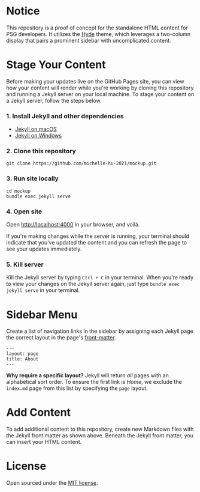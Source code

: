 # Notice

This repository is a proof of concept for the standalone HTML content for PSG developers. It utilizes the [Hyde](https://github.com/poole/hyde) theme, which leverages a two-column display that pairs a prominent sidebar with uncomplicated content.

# Stage Your Content

Before making your updates live on the GitHub Pages site, you can view how your content will render while you're working by cloning this repository and running a Jekyll server on your local machine. To stage your content on a Jekyll server, follow the steps below.

### 1. Install Jekyll and other dependencies

* [Jekyll on macOS](https://jekyllrb.com/docs/installation/macos/)
* [Jekyll on Windows](https://jekyllrb.com/docs/installation/windows/)

### 2. Clone this repository

```
git clone https://github.com/michelle-hu-2021/mockup.git
```

### 3. Run site locally

```
cd mockup
bundle exec jekyll serve
```

### 4. Open site

Open <http://localhost:4000> in your browser, and voilà.

If you're making changes while the server is running, your terminal should indicate that you've updated the content and you can refresh the page to see your updates immediately.

### 5. Kill server

Kill the Jekyll server by typing `Ctrl + C` in your terminal. When you're ready to view your changes on the Jekyll server again, just type `bundle exec jekyll serve` in your terminal.

# Sidebar Menu

Create a list of navigation links in the sidebar by assigning each Jekyll page the correct layout in the page's [front-matter](http://jekyllrb.com/docs/frontmatter/).

```
---
layout: page
title: About
---
```

**Why require a specific layout?** Jekyll will return *all* pages with an alphabetical sort order. To ensure the first link is *Home*, we exclude the `index.md` page from this list by specifying the `page` layout.

# Add Content

To add additional content to this repository, create new Markdown files with the Jekyll front matter as shown above. Beneath the Jekyll front matter, you can insert your HTML content.

# License

Open sourced under the [MIT license](LICENSE.md).
